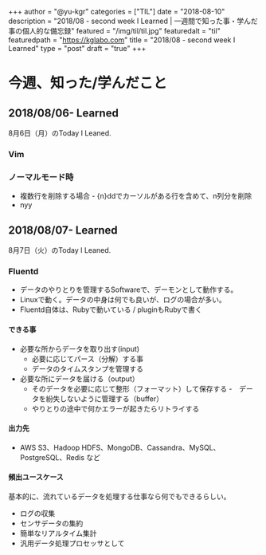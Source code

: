 +++
author = "@yu-kgr"
categories = ["TIL"]
date = "2018-08-10"
description = "2018/08 - second week I Learned | 一週間で知った事・学んだ事の個人的な備忘録"
featured = "/img/til/til.jpg"
featuredalt = "til"
featuredpath = "https://kglabo.com"
title = "2018/08 - second week I Learned"
type = "post"
draft = "true"
+++

# 今週、知った/学んだこと

<!-- tags = [""] -->

## 2018/08/06- Learned

8月6日（月）のToday I Leaned.

### Vim

### ノーマルモード時
- 複数行を削除する場合 - {n}ddでカーソルがある行を含めて、n列分を削除
- nyy

## 2018/08/07- Learned

8月7日（火）のToday I Leaned.


### Fluentd

- データのやりとりを管理するSoftwareで、デーモンとして動作する。
- Linuxで動く。データの中身は何でも良いが、ログの場合が多い。
- Fluentd自体は、Rubyで動いている / pluginもRubyで書く

#### できる事

- 必要な所からデータを取り出す(input)
  - 必要に応じてパース（分解）する事
  - データのタイムスタンプを管理する
- 必要な所にデータを届ける（output）
  - そのデータを必要に応じて整形（フォーマット）して保存する
-　データを紛失しないように管理する（buffer）
  - やりとりの途中で何かエラーが起きたらリトライする

#### 出力先

- AWS S3、Hadoop HDFS、MongoDB、Cassandra、MySQL、PostgreSQL、Redis など

#### 頻出ユースケース

基本的に、流れているデータを処理する仕事なら何でもできるらしい。

- ログの収集
- センサデータの集約
- 簡単なリアルタイム集計
- 汎用データ処理プロセッサとして


